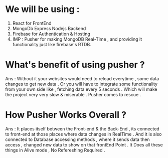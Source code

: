 # We will be using :
1. React for FrontEnd
2. MongoDb Express Nodejs Backend
3. Firebase for Authentication & Hosting
4. IMP : Pusher for making MongoDB Real-Time , and providing it functionality just like firebase's RTDB. 

# What's benefit of using pusher ?
Ans : Without it your websites would need to reload everytime , some data changes to get new data . Or you will have to integrate some functionality from your own side like , fetching data every 5 seconds . Which will make the project very very slow & miserable . 
Pusher comes to rescue .

# How Pusher Works Overall ?
Ans : It places itself between the Front-end & the Back-End , its connected to front-end at those places where data changes in RealTime . And it is also connected to Database accessing methods , where it sends data then access , changed new data to show on that frontEnd Point . It Does all these things in Alive mode , No Refereshing Required . 


